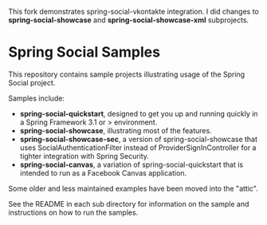 This fork demonstrates spring-social-vkontakte integration.
I did changes to **spring-social-showcase** and **spring-social-showcase-xml** subprojects.

Spring Social Samples
=====================
This repository contains sample projects illustrating usage of the Spring Social project.

Samples include:
 * **spring-social-quickstart**, designed to get you up and running quickly in a Spring Framework 3.1 or > environment.
 * **spring-social-showcase**, illustrating most of the features.
 * **spring-social-showcase-sec**, a version of spring-social-showcase that uses SocialAuthenticationFilter instead of  ProviderSignInController for a tighter integration with Spring Security. 
 * **spring-social-canvas**, a variation of spring-social-quickstart that is intended to run as a Facebook Canvas application.

Some older and less maintained examples have been moved into the "attic".

See the README in each sub directory for information on the sample and instructions on how to run the samples.
